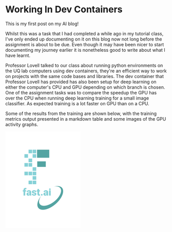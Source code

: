 # Working In Dev Containers
This is my first post on my AI blog!

Whilst this was a task that I had completed a while ago in my tutorial class, I've only ended up documenting on it on this blog now not long before the assignment is about to be due. Even though it may have been nicer to start documenting my journey earlier it is nonetheless good to write about what I have learnt.

Professor Lovell talked to our class about running python environments on the UQ lab computers using dev containers, they're an efficient way to work on projects with the same code bases and libraries. The dev container that Professor Lovell has provided has also been setup for deep learning on either the computer's CPU and GPU depending on which branch is chosen.
One of the assignment tasks was to compare the speedup the GPU has over the CPU when running deep learning training for a small image classifier. As expected training is a lot faster on GPU than on a CPU.

Some of the results from the training are shown below, with the training metrics output presented in a markdown table and some images of the GPU activity graphs.

![](/images/logo.png "fast.ai's logo")


